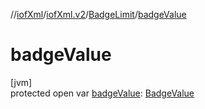 //[iofXml](../../../index.md)/[iofXml.v2](../index.md)/[BadgeLimit](index.md)/[badgeValue](badge-value.md)

# badgeValue

[jvm]\
protected open var [badgeValue](badge-value.md): [BadgeValue](../-badge-value/index.md)
